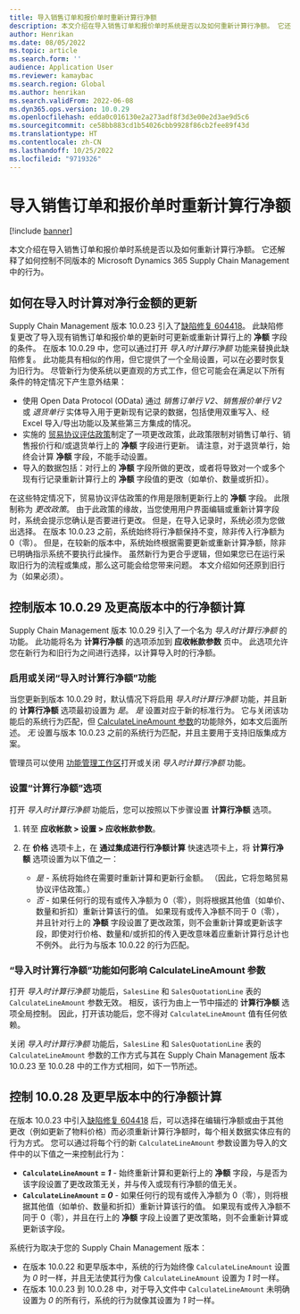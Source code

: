 ```yaml
---
title: 导入销售订单和报价单时重新计算行净额
description: 本文介绍在导入销售订单和报价单时系统是否以及如何重新计算行净额。 它还解释了如何控制不同版本的 Microsoft Dynamics 365 Supply Chain Management 中的行为。
author: Henrikan
ms.date: 08/05/2022
ms.topic: article
ms.search.form: ''
audience: Application User
ms.reviewer: kamaybac
ms.search.region: Global
ms.author: henrikan
ms.search.validFrom: 2022-06-08
ms.dyn365.ops.version: 10.0.29
ms.openlocfilehash: edda0c016130e2a273adf8f3d3e00e2d3ae9d5c6
ms.sourcegitcommit: ce58bb883cd1b54026cbb9928f86cb2fee89f43d
ms.translationtype: HT
ms.contentlocale: zh-CN
ms.lasthandoff: 10/25/2022
ms.locfileid: "9719326"
---
```

# <a name="recalculate-line-net-amounts-when-importing-sales-orders-and-quotations"></a>导入销售订单和报价单时重新计算行净额

[!include [banner](../includes/banner.md)]

本文介绍在导入销售订单和报价单时系统是否以及如何重新计算行净额。 它还解释了如何控制不同版本的 Microsoft Dynamics 365 Supply Chain Management 中的行为。

## <a name="how-updates-to-net-line-amounts-are-calculated-on-import"></a>如何在导入时计算对净行金额的更新

Supply Chain Management 版本 10.0.23 引入了[缺陷修复 604418](https://fix.lcs.dynamics.com/issue/results/?q=604418)。 此缺陷修复更改了导入现有销售订单和报价单的更新时可更新或重新计算行上的 **净额** 字段的条件。 在版本 10.0.29 中，您可以通过打开 *导入时计算行净额* 功能来替换此缺陷修复。 此功能具有相似的作用，但它提供了一个全局设置，可以在必要时恢复为旧行为。 尽管新行为使系统以更直观的方式工作，但它可能会在满足以下所有条件的特定情况下产生意外结果：

- 使用 Open Data Protocol (OData) 通过 *销售订单行 V2*、*销售报价单行 V2* 或 *退货单行* 实体导入用于更新现有记录的数据，包括使用双重写入、经 Excel 导入/导出功能以及某些第三方集成的情况。
- 实施的 [贸易协议评估政策](/dynamicsax-2012/appuser-itpro/trade-agreement-evaluation-policies-white-paper)制定了一项更改政策，此政策限制对销售订单行、销售报价行和/或退货单行上的 **净额** 字段进行更新。 请注意，对于退货单行，始终会计算 **净额** 字段，不能手动设置。
- 导入的数据包括：对行上的 **净额** 字段所做的更改，或者将导致对一个或多个现有行记录重新计算行上的 **净额** 字段值的更改（如单价、数量或折扣）。

在这些特定情况下，贸易协议评估政策的作用是限制更新行上的 **净额** 字段。 此限制称为 *更改政策*。 由于此政策的缘故，当您使用用户界面编辑或重新计算字段时，系统会提示您确认是否要进行更改。 但是，在导入记录时，系统必须为您做出选择。 在版本 10.0.23 之前，系统始终将行净额保持不变，除非传入行净额为 0（零）。 但是，在较新的版本中，系统始终根据需要更新或重新计算净额，除非已明确指示系统不要执行此操作。 虽然新行为更合乎逻辑，但如果您已在运行采取旧行为的流程或集成，那么这可能会给您带来问题。 本文介绍如何还原到旧行为（如果必须）。

## <a name="control-calculations-of-line-net-amounts-in-versions-10029-and-later"></a>控制版本 10.0.29 及更高版本中的行净额计算

Supply Chain Management 版本 10.0.29 引入了一个名为 *导入时计算行净额* 的功能。 此功能将名为 **计算行净额** 的选项添加到 **应收帐款参数** 页中。 此选项允许您在新行为和旧行为之间进行选择，以计算导入时的行净额。

### <a name="turn-the-calculate-line-net-amount-on-import-feature-on-or-off"></a>启用或关闭“导入时计算行净额”功能

当您更新到版本 10.0.29 时，默认情况下将启用 *导入时计算行净额* 功能，并且新的 **计算行净额** 选项最初设置为 *是*。 *是* 设置对应于新的标准行为。 它与关闭该功能后的系统行为匹配，但 [CalculateLineAmount 参数](#CalculateLineAmount)的功能除外，如本文后面所述。 *无* 设置与版本 10.0.23 之前的系统行为匹配，并且主要用于支持旧版集成方案。

管理员可以使用 [功能管理工作区](../../fin-ops-core/fin-ops/get-started/feature-management/feature-management-overview.md)打开或关闭 *导入时计算行净额* 功能。

### <a name="set-the-calculate-line-net-amount-option"></a>设置“计算行净额”选项

打开 *导入时计算行净额* 功能后，您可以按照以下步骤设置 **计算行净额** 选项。

1. 转至 **应收帐款 \> 设置 \> 应收帐款参数**。
1. 在 **价格** 选项卡上，在 **通过集成进行行净额计算** 快速选项卡上，将 **计算行净额** 选项设置为以下值之一：

    - *是* - 系统将始终在需要时重新计算和更新行金额。 （因此，它将忽略贸易协议评估政策。）
    - *否* - 如果任何行的现有或传入净额为 0（零），则将根据其他值（如单价、数量和折扣）重新计算该行的值。 如果现有或传入净额不同于 0（零），并且针对行上的 **净额** 字段设置了更改政策，则不会重新计算或更新该字段，即使对行价格、数量和/或折扣的传入更改意味着应重新计算行总计也不例外。 此行为与版本 10.0.22 的行为匹配。

### <a name="how-the-calculate-line-net-amount-on-import-feature-affects-the-calculatelineamount-parameter"></a><a name="CalculateLineAmount"></a>“导入时计算行净额”功能如何影响 CalculateLineAmount 参数

打开 *导入时计算行净额* 功能后，`SalesLine` 和 `SalesQuotationLine` 表的 `CalculateLineAmount` 参数无效。 相反，该行为由上一节中描述的 **计算行净额** 选项全局控制。 因此，打开该功能后，您不得对 `CalculateLineAmount` 值有任何依赖。

关闭 *导入时计算行净额* 功能后，`SalesLine` 和 `SalesQuotationLine` 表的 `CalculateLineAmount` 参数的工作方式与其在 Supply Chain Management 版本 10.0.23 至 10.0.28 中的工作方式相同，如下一节所述。

## <a name="control-line-net-amount-calculations-in-versions-10028-and-earlier"></a>控制 10.0.28 及更早版本中的行净额计算

在版本 10.0.23 中引入[缺陷修复 604418](https://fix.lcs.dynamics.com/issue/results/?q=604418) 后，可以选择在编辑行净额或由于其他更改（例如更新了物料价格）而必须重新计算行净额时，每个相关数据实体应有的行为方式。 您可以通过将每个行的新 `CalculateLineAmount` 参数设置为导入的文件中的以下值之一来控制此行为：

- **`CalculateLineAmount` = *1*** - 始终重新计算和更新行上的 **净额** 字段，与是否为该字段设置了更改政策无关，并与传入或现有行净额的值无关。
- **`CalculateLineAmount` = *0*** - 如果任何行的现有或传入净额为 0（零），则将根据其他值（如单价、数量和折扣）重新计算该行的值。 如果现有或传入净额不同于 0（零），并且在行上的 **净额** 字段上设置了更改策略，则不会重新计算或更新该字段。  

系统行为取决于您的 Supply Chain Management 版本：

- 在版本 10.0.22 和更早版本中，系统的行为始终像 `CalculateLineAmount` 设置为 *0* 时一样，并且无法使其行为像 `CalculateLineAmount` 设置为 *1* 时一样。
- 在版本 10.0.23 到 10.0.28 中，对于导入文件中 `CalculateLineAmount` 未明确设置为 *0* 的所有行，系统的行为就像其设置为 *1* 时一样。
